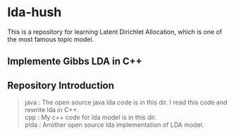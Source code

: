 # lda-hush  
This is a repository for learning Latent Dirichlet Allocation, which is one of the most famous topic model.  

## Implemente Gibbs LDA in C++  
## Repository Introduction  
> java : The open source java lda code is in this dir. I read this code and rewrite lda in C++.  
> cpp : My c++ code for lda model is in this dir.  
> plda : Another open source lda implementation of LDA model.  


